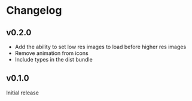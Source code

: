 # Changelog

## v0.2.0

- Add the ability to set low res images to load before higher res images
- Remove animation from icons
- Include types in the dist bundle

## v0.1.0

Initial release
